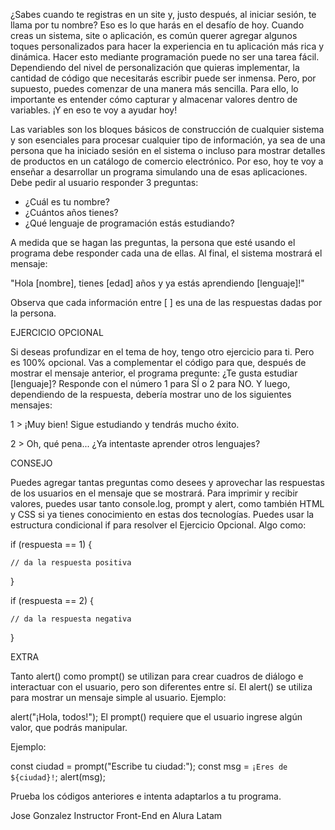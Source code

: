¿Sabes cuando te registras en un site y, justo después, al iniciar sesión, te llama por tu nombre? Eso es lo que harás en el desafío de hoy.
Cuando creas un sistema, site o aplicación, es común querer agregar algunos toques personalizados para hacer la experiencia en tu aplicación más rica y dinámica.
Hacer esto mediante programación puede no ser una tarea fácil. Dependiendo del nivel de personalización que quieras implementar, la cantidad de código que necesitarás escribir puede ser inmensa.
Pero, por supuesto, puedes comenzar de una manera más sencilla. Para ello, lo importante es entender cómo capturar y almacenar valores dentro de variables. ¡Y en eso te voy a ayudar hoy!

Las variables son los bloques básicos de construcción de cualquier sistema y son esenciales para procesar cualquier tipo de información, ya sea de una persona que ha iniciado sesión en el sistema o incluso para mostrar detalles de productos en un catálogo de comercio electrónico.
Por eso, hoy te voy a enseñar a desarrollar un programa simulando una de esas aplicaciones. Debe pedir al usuario responder 3 preguntas:

- ¿Cuál es tu nombre?
- ¿Cuántos años tienes?
- ¿Qué lenguaje de programación estás estudiando?

A medida que se hagan las preguntas, la persona que esté usando el programa debe responder cada una de ellas.
Al final, el sistema mostrará el mensaje:

"Hola [nombre], tienes [edad] años y ya estás aprendiendo [lenguaje]!"

Observa que cada información entre [ ] es una de las respuestas dadas por la persona.

EJERCICIO OPCIONAL

Si deseas profundizar en el tema de hoy, tengo otro ejercicio para ti.
Pero es 100% opcional.
Vas a complementar el código para que, después de mostrar el mensaje anterior, el programa pregunte:
¿Te gusta estudiar [lenguaje]? Responde con el número 1 para SÍ o 2 para NO.
Y luego, dependiendo de la respuesta, debería mostrar uno de los siguientes mensajes:

1 > ¡Muy bien! Sigue estudiando y tendrás mucho éxito.

2 > Oh, qué pena... ¿Ya intentaste aprender otros lenguajes?

CONSEJO 

Puedes agregar tantas preguntas como desees y aprovechar las respuestas de los usuarios en el mensaje que se mostrará.
Para imprimir y recibir valores, puedes usar tanto console.log, prompt y alert, como también HTML y CSS si ya tienes conocimiento en estas dos tecnologías.
Puedes usar la estructura condicional if para resolver el Ejercicio Opcional. Algo como:

if (respuesta == 1) {

    // da la respuesta positiva

}

if (respuesta == 2) {

    // da la respuesta negativa

}

EXTRA  

Tanto alert() como prompt() se utilizan para crear cuadros de diálogo e interactuar con el usuario, pero son diferentes entre sí.
El alert() se utiliza para mostrar un mensaje simple al usuario.
Ejemplo:

alert("¡Hola, todos!");
El prompt() requiere que el usuario ingrese algún valor, que podrás manipular.

Ejemplo:

const ciudad = prompt("Escribe tu ciudad:");
const msg = `¡Eres de ${ciudad}!`;
alert(msg);

Prueba los códigos anteriores e intenta adaptarlos a tu programa.

Jose Gonzalez
Instructor Front-End en Alura Latam